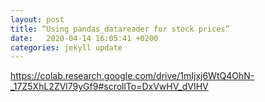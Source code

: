 ```yaml
---
layout: post
title: “Using pandas_datareader for stock prices”
date:   2020-04-14 16:05:41 +0200
categories: jekyll update
---
```


https://colab.research.google.com/drive/1mIjxj6WtQ4OhN-_17Z5XhL2ZVl79yGf9#scrollTo=DxVwHV_dVIHV

